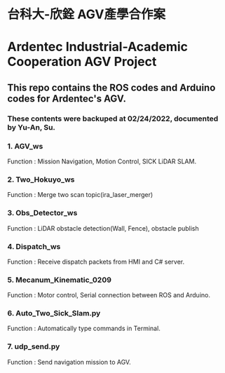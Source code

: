 # 台科大-欣銓 AGV產學合作案
# Ardentec Industrial-Academic Cooperation AGV Project

## This repo contains the ROS codes and Arduino codes for Ardentec's AGV.
### These contents were backuped at 02/24/2022, documented by Yu-An, Su.

### 1. AGV_ws
Function : Mission Navigation, Motion Control, SICK LiDAR SLAM.
### 2. Two_Hokuyo_ws
Function : Merge two scan topic(ira_laser_merger)
### 3. Obs_Detector_ws
Function : LiDAR obstacle detection(Wall, Fence), obstacle publish
### 4. Dispatch_ws
Function : Receive dispatch packets from HMI and C# server.
### 5. Mecanum_Kinematic_0209
Function : Motor control, Serial connection between ROS and Arduino.
### 6. Auto_Two_Sick_Slam.py
Function : Automatically type commands in Terminal.
### 7. udp_send.py
Function : Send navigation mission to AGV.
